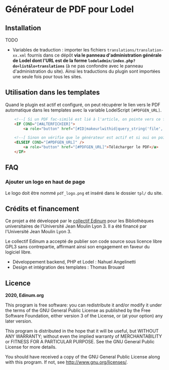 # Générateur de PDF pour Lodel

## Installation

TODO

* Variables de traduction : importer les fichiers `translations/translation-xx.xml` fournis dans ce dépôt **via le panneau d'administration générale de Lodel dont l'URL est de la forme `lodeladmin/index.php?do=list&lo=translations`** (à ne pas confondre avec le panneau d'administration du site). Ainsi les traductions du plugin sont importées une seule fois pour tous les sites.

## Utilisation dans les templates

Quand le plugin est actif et configuré, on peut récupérer le lien vers le PDF automatique dans les templates avec la variable LodelScript `[#PDFGEN_URL]`.

```html
	<!--[ Si un PDF fac-similé est lié à l'article, on pointe vers ce fichier ]-->
	<IF COND="[#ALTERFICHIER]">
		<a role="button" href="[#ID|makeurlwithid|query_string('file', '1')]">Télécharger le PDF</a>

	<!--[ Sinon on vérifie que le générateur est actif et si oui on pointe vers le PDF automatique ]-->
	<ELSEIF COND="[#PDFGEN_URL]" />
		<a role="button" href="[#PDFGEN_URL]">Télécharger le PDF</a>
	</IF>
```

## FAQ

### Ajouter un logo en haut de page

Le logo doit être nommé `pdf_logo.png` et inséré dans le dossier `tpl/` du site.

## Crédits et financement

Ce projet a été développé par le [collectif Edinum](https://edinum.org) pour les Bibliothèques universitaires de l'Université Jean Moulin Lyon 3. Il a été financé par l'Université Jean Moulin Lyon 3. 

Le collectif Edinum a accepté de publier son code source sous licence libre GPL3 sans contrepartie, affirmant ainsi son engagement en faveur du logiciel libre.

* Développement backend, PHP et Lodel : Nahuel Angelinetti
* Design et intégration des templates : Thomas Brouard

## Licence

**2020, Edinum.org**

This program is free software: you can redistribute it and/or modify it under the terms of the GNU General Public License as published by the Free Software Foundation, either version 3 of the License, or (at your option) any later version.

This program is distributed in the hope that it will be useful, but WITHOUT ANY WARRANTY; without even the implied warranty of MERCHANTABILITY or FITNESS FOR A PARTICULAR PURPOSE. See the GNU General Public License for more details.

You should have received a copy of the GNU General Public License along with this program. If not, see http://www.gnu.org/licenses/.